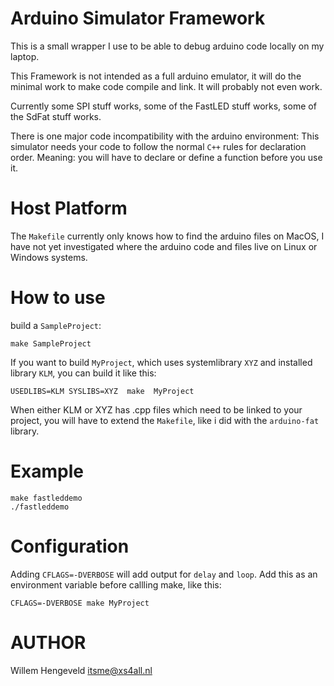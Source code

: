 Arduino Simulator Framework
===========================

This is a small wrapper I use to be able to debug arduino code locally on my laptop.

This Framework is not intended as a full arduino emulator, it will do the minimal work
to make code compile and link. It will probably not even work.

Currently some SPI stuff works, some of the FastLED stuff works, some of the SdFat stuff works.

There is one major code incompatibility with the arduino environment: This simulator needs your code
to follow the normal `C++` rules for declaration order. Meaning: you will have to declare or define
a function before you use it.


Host Platform
=============

The `Makefile` currently only knows how to find the arduino files on MacOS, I have
not yet investigated where the arduino code and files live on Linux or Windows systems.


How to use
==========

build a `SampleProject`:

    make SampleProject


If you want to build `MyProject`, which uses systemlibrary `XYZ` and installed library `KLM`, you can build it like this:

    USEDLIBS=KLM SYSLIBS=XYZ  make  MyProject

When either KLM or XYZ has .cpp files which need to be linked to your project, you will have
to extend the `Makefile`, like i did with the `arduino-fat` library.


Example
=======

    make fastleddemo
    ./fastleddemo


Configuration
=============

Adding `CFLAGS=-DVERBOSE` will add output for `delay` and `loop`. Add this as an environment variable before callling make, like this:

    CFLAGS=-DVERBOSE make MyProject


AUTHOR
======

Willem Hengeveld <itsme@xs4all.nl>


